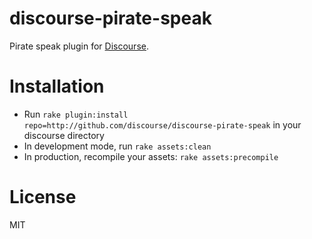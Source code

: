 discourse-pirate-speak
======================

Pirate speak plugin for [Discourse](http://discourse.org).

Installation
============

* Run `rake plugin:install repo=http://github.com/discourse/discourse-pirate-speak` in your discourse directory
* In development mode, run `rake assets:clean`
* In production, recompile your assets: `rake assets:precompile`

License
=======
MIT
